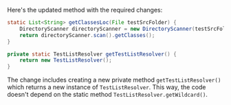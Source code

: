 Here's the updated method with the required changes:

```java
static List<String> getClassesLoc(File testSrcFolder) {
    DirectoryScanner directoryScanner = new DirectoryScanner(testSrcFolder, getTestListResolver().getWildcard());
    return directoryScanner.scan().getClasses();
}

private static TestListResolver getTestListResolver() {
    return new TestListResolver();
}
```

The change includes creating a new private method `getTestListResolver()` which returns a new instance of `TestListResolver`. This way, the code doesn't depend on the static method `TestListResolver.getWildcard()`.